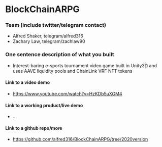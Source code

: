 # BlockChainARPG

### Team (include twitter/telegram contact)
- Alfred Shaker, telegram/alfred316
- Zachary Law, telegram/zachlaw90

### One sentence description of what you built
- Interest-baring e-sports tournament video game built in Unity3D and uses AAVE liquidity pools and ChainLink VRF NFT tokens

#### Link to a video demo 
- https://www.youtube.com/watch?v=HzKDb5uXGM4

#### Link to a working product/live demo
- ...


#### Link to a github repo/more
- https://github.com/alfred316/BlockChainARPG/tree/2020version